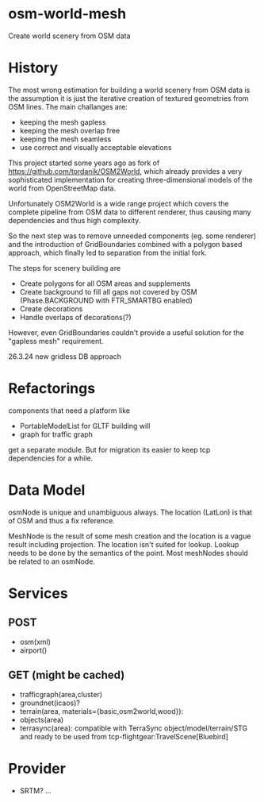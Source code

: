 # osm-world-mesh
Create world scenery from OSM data

# History
The most wrong estimation for building a world scenery from OSM data
is the assumption it is just the iterative creation of textured geometries from
OSM lines. The main challanges are:

* keeping the mesh gapless
* keeping the mesh overlap free
* keeping the mesh seamless
* use correct and visually acceptable elevations

This project started some years ago as fork of https://github.com/tordanik/OSM2World, 
which already provides a very sophisticated implementation for creating 
three-dimensional models of the world from OpenStreetMap data.

Unfortunately OSM2World is a wide range project which covers the complete
pipeline from OSM data to different renderer, thus causing many dependencies and thus
high complexity.

So the next step was to remove unneeded components (eg. some renderer)
and the introduction of GridBoundaries combined with a polygon based
approach, which finally led to separation
from the initial fork.

The steps for scenery building are
* Create polygons for all OSM areas and supplements
* Create background to fill all gaps not covered by OSM (Phase.BACKGROUND with FTR_SMARTBG enabled)
* Create decorations
* Handle overlaps of decorations(?)


However, even GridBoundaries couldn't provide a useful solution for
the "gapless mesh" requirement.

26.3.24 new gridless DB approach

# Refactorings
components that need a platform like 
* PortableModelList for GLTF building will
* graph for traffic graph

get a separate module. But for migration its easier to keep
tcp dependencies for a while.

# Data Model
osmNode is unique and unambiguous always. The location (LatLon) is
that of OSM and thus a fix reference.

MeshNode is the result of some mesh creation and the location is
a vague result including projection. The location isn't suited
for lookup. Lookup needs to be done by the semantics of the point.
Most meshNodes should be related to an osmNode.

# Services

## POST

* osm(xml)
* airport()

## GET (might be cached)
* trafficgraph(area,cluster)
* groundnet(icaos)?
* terrain(area, materials={basic,osm2world,wood}): 
* objects(area)
* terrasync(area): compatible with TerraSync 
  object/model/terrain/STG
  and ready to be used from tcp-flightgear:TravelScene[Bluebird]

# Provider

* SRTM?
...
